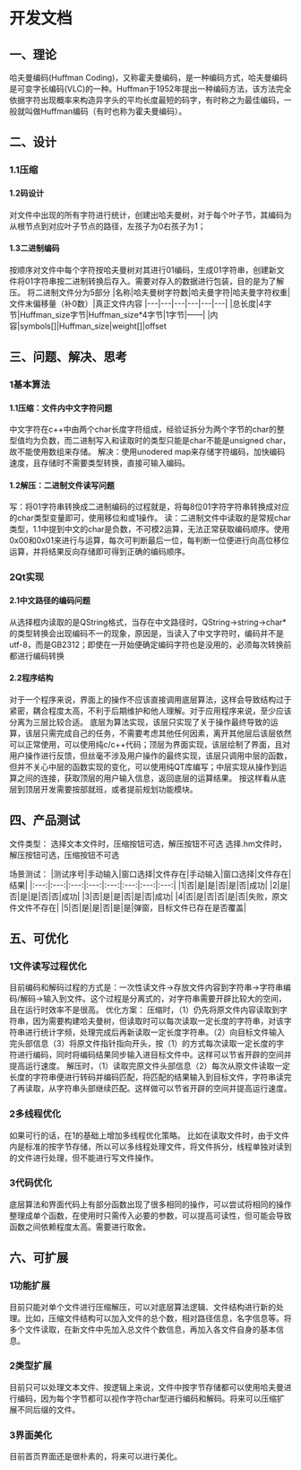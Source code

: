 # 开发文档
## 一、理论
哈夫曼编码(Huffman Coding)，又称霍夫曼编码，是一种编码方式，哈夫曼编码是可变字长编码(VLC)的一种。Huffman于1952年提出一种编码方法，该方法完全依据字符出现概率来构造异字头的平均长度最短的码字，有时称之为最佳编码，一般就叫做Huffman编码（有时也称为霍夫曼编码）。
## 二、设计
### 1.1压缩
#### 1.2码设计
对文件中出现的所有字符进行统计，创建出哈夫曼树，对于每个叶子节，其编码为从根节点到对应叶子节点的路径，左孩子为0右孩子为1；
#### 1.3二进制编码
按顺序对文件中每个字符按哈夫曼树对其进行01编码，生成01字符串，创建新文件将01字符串按二进制转换后存入。需要对存入的数据进行包装，目的是为了解压。
将二进制文件分为5部分
|名称|哈夫曼树字符数|哈夫曼字符|哈夫曼字符权重|文件末偏移量（补0数）|真正文件内容
|---|---|---|---|---|---|
|总长度|4字节|Huffman_size字节|Huffman_size*4字节|1字节|——|
|内容|symbols[]|Huffman_size|weight[]|offset

## 三、问题、解决、思考
### 1基本算法
#### 1.1压缩：文件内中文字符问题
中文字符在c++中由两个char长度字符组成，经验证拆分为两个字节的char的整型值均为负数，而二进制写入和读取时的类型只能是char不能是unsigned char，故不能使用数组来存储。
解决：使用unodered map来存储字符编码，加快编码速度，且存储时不需要类型转换，直接可输入编码。
#### 1.2解压：二进制文件读写问题
写：将01字符串转换成二进制编码的过程就是，将每8位01字符字符串转换成对应的char类型变量即可，使用移位和或1操作。
读：二进制文件中读取的是常规char类型，1.1中提到中文的char是负数，不可模2运算，无法正常获取编码顺序。使用0x00和0x01来进行与运算，每次可判断最后一位，每判断一位便进行向高位移位运算，并将结果反向存储即可得到正确的编码顺序。
### 2Qt实现
#### 2.1中文路径的编码问题
从选择框内读取的是QString格式，当存在中文路径时，QString->string->char*的类型转换会出现编码不一的现象，原因是，当读入了中文字符时，编码并不是utf-8，而是GB2312；即使在一开始便确定编码字符也是没用的，必须每次转换前都进行编码转换
 
#### 2.2程序结构
对于一个程序来说，界面上的操作不应该直接调用底层算法，这样会导致结构过于紧密，耦合程度太高，不利于后期维护和他人理解。对于应用程序来说，至少应该分离为三层比较合适。
底层为算法实现，该层只实现了关于操作最终导致的运算，该层只需完成自己的任务，不需要考虑其他任何因素，离开其他层后该层依然可以正常使用，可以使用纯c/c++代码；顶层为界面实现，该层绘制了界面，且对用户操作进行反馈，但丝毫不涉及用户操作的最终实现，该层只调用中层的函数，但并不关心中层的函数实现的变化，可以使用纯QT库编写；中层实现从操作到运算之间的连接，获取顶层的用户输入信息，返回底层的运算结果。
按这样看从底层到顶层开发需要按部就班，或者提前规划功能模块。
## 四、产品测试
文件类型：
选择文本文件时，压缩按钮可选，解压按钮不可选
选择.hm文件时，解压按钮可选，压缩按钮不可选

场景测试：
|测试序号|手动输入|窗口选择|文件存在|手动输入|窗口选择|文件存在|结果|
|:---:|:---:|:---:|:---:|:---:|:---:|:---:|:---:|
|1|否|是|是|否|是|否|成功|
|2|是|否|是|是|否|否|成功|
|3|否|是|是|否|是|否|成功|
|4|否|是|否|否|是|否|失败，原文件文件不存在|
|5|否|是|是|否|是|是|弹窗，目标文件已存在是否覆盖|

## 五、可优化
### 1文件读写过程优化
目前编码和解码过程的方式是：一次性读文件->存放文件内容到字符串->字符串编码/解码->输入到文件。这个过程是分离式的，对字符串需要开辟比较大的空间，且在运行时效率不是很高。
优化方案：
压缩时，（1）仍先将原文件内容读取到字符串，因为需要构建哈夫曼树，但读取时可以每次读取一定长度的字符串，对该字符串进行统计字频，处理完成后再新读取一定长度字符串。（2）向目标文件输入完头部信息（3）将原文件指针指向开头，按（1）的方式每次读取一定长度的字符进行编码，同时将编码结果同步输入进目标文件中。这样可以节省开辟的空间并提高运行速度。
解压时，（1）读取完原文件头部信息（2）每次从原文件读取一定长度的字符串便进行转码并编码匹配，将匹配的结果输入到目标文件，字符串读完了再读取，从字符串头部继续匹配。这样做可以节省开辟的空间并提高运行速度。
### 2多线程优化
如果可行的话，在1的基础上增加多线程优化策略。
比如在读取文件时，由于文件内是标准的按字节存储，所以可以多线程处理文件，将文件拆分，线程单独对读到的文件进行处理，但不能进行写文件操作。
### 3代码优化
底层算法和界面代码上有部分函数出现了很多相同的操作，可以尝试将相同的操作整理成单个函数，在使用时只需传入必要的参数，可以提高可读性，但可能会导致函数之间依赖程度太高。需要进行取舍。

## 六、可扩展
### 1功能扩展
目前只能对单个文件进行压缩解压，可以对底层算法逻辑、文件结构进行新的处理。比如，压缩文件结构可以加入文件的总个数，相对路径信息，名字信息等。将多个文件读取，在新文件中先加入总文件个数信息，再加入各文件自身的基本信息。
### 2类型扩展
目前只可以处理文本文件、按逻辑上来说，文件中按字节存储都可以使用哈夫曼进行编码，因为每个字节都可以视作字符char型进行编码和解码。将来可以压缩扩展不同后缀的文件。
### 3界面美化
目前首页界面还是很朴素的，将来可以进行美化。
